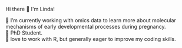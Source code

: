 Hi there 👋 I'm Linda!

🏃 I’m currently working with omics data to learn more about molecular mechanisms of early developmental processes during pregnancy.  
🌱 PhD Student.       
💖 love to work with R, but generally eager to improve my coding skills.  
